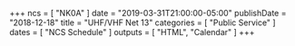 +++
ncs = [ "NK0A" ]
date = "2019-03-31T21:00:00-05:00"
publishDate = "2018-12-18"
title = "UHF/VHF Net 13"
categories = [ "Public Service" ]
dates = [ "NCS Schedule" ]
outputs = [ "HTML", "Calendar" ]
+++
